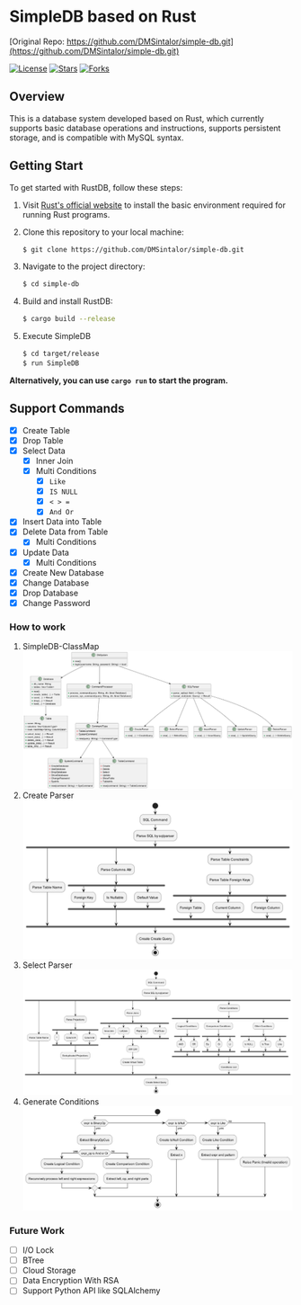 # SimpleDB based on Rust
[Original Repo: https://github.com/DMSintalor/simple-db.git](https://github.com/DMSintalor/simple-db.git)

[![License](https://img.shields.io/github/license/DMSintalor/simple-db)](LICENSE)
[![Stars](https://img.shields.io/github/stars/DMSintalor/simple-db)](Stars)
[![Forks](https://img.shields.io/github/forks/DMSintalor/simple-db)](Forks)


## Overview

This is a database system developed based on Rust, which currently supports basic database operations and instructions,
supports persistent storage, and is compatible with MySQL syntax.

## Getting Start

To get started with RustDB, follow these steps:

1. Visit [Rust's official website](https://www.rust-lang.org/) to install the basic environment required for running
   Rust programs.

2. Clone this repository to your local machine:

    ```bash
    $ git clone https://github.com/DMSintalor/simple-db.git
    ```

3. Navigate to the project directory:

    ```bash
    $ cd simple-db
    ```

4. Build and install RustDB:
    ```bash
    $ cargo build --release
    ```

5. Execute SimpleDB
   ```bash
   $ cd target/release
   $ run SimpleDB
   ```

**Alternatively, you can use `cargo run` to start the program.**

## Support Commands

- [X] Create Table
- [X] Drop Table
- [X] Select Data
    - [X] Inner Join
    - [X] Multi Conditions
        - [X] ``Like``
        - [X] ``IS NULL``
        - [X] ``< > =``
        - [x] ``And Or``
- [X] Insert Data into Table
- [X] Delete Data from Table
    - [X] Multi Conditions
- [X] Update Data
    - [X] Multi Conditions
- [X] Create New Database
- [X] Change Database
- [X] Drop Database
- [X] Change Password

### How to work

1. SimpleDB-ClassMap
   ![](figures/SimpleDB-ClassMap.png)
2. Create Parser
   ![](figures/CreateQueryProc.png)
3. Select Parser
   ![](figures/SelectQueryProc.png)
4. Generate Conditions
   ![](figures/CreateConditionProc.png)

### Future Work

- [ ] I/O Lock
- [ ] BTree
- [ ] Cloud Storage
- [ ] Data Encryption With RSA
- [ ] Support Python API like SQLAlchemy
